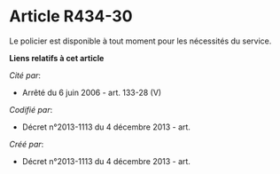 # Article R434-30

Le policier est disponible à tout moment pour les nécessités du service.

**Liens relatifs à cet article**

_Cité par_:

  - Arrêté du 6 juin 2006 - art. 133-28 (V)

_Codifié par_:

  - Décret n°2013-1113 du 4 décembre 2013 - art.

_Créé par_:

  - Décret n°2013-1113 du 4 décembre 2013 - art.
